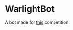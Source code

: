 # WarlightBot

A bot made for [this](http://theaigames.com/competitions/warlight-ai-challenge-2) competition
